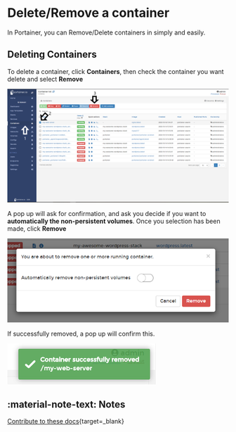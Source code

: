 # Delete/Remove a container

In Portainer, you can Remove/Delete containers in simply and easily.

## Deleting Containers

To delete a container, click <b>Containers</b>, then check the container you want delete and select <b>Remove</b>

![delete](assets/delete-1.png)

A pop up will ask for confirmation, and ask you decide if you want to <b>automatically the non-persistent volumes</b>. Once you selection has been made, click <b>Remove</b>

![delete](assets/delete-2.png)

If successfully removed, a pop up will confirm this.

![delete](assets/delete-3.png)

## :material-note-text: Notes

[Contribute to these docs](https://github.com/portainer/portainer-docs/blob/master/contributing.md){target=_blank}